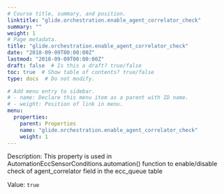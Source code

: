 ```yaml
---
# Course title, summary, and position.
linktitle: "glide.orchestration.enable_agent_correlator_check"
summary: ""
weight: 1
# Page metadata.
title: "glide.orchestration.enable_agent_correlator_check"
date: "2018-09-09T00:00:00Z"
lastmod: "2018-09-09T00:00:00Z"
draft: false  # Is this a draft? true/false
toc: true  # Show table of contents? true/false
type: docs  # Do not modify.

# Add menu entry to sidebar.
# - name: Declare this menu item as a parent with ID name.
# - weight: Position of link in menu.
menu:
  properties:
    parent: Properties
    name: "glide.orchestration.enable_agent_correlator_check"
    weight: 1
---
```


Description: This property is used in AutomationEccSensorConditions.automation() function to enable/disable check of agent_correlator field in the ecc_queue table 


Value: `true`